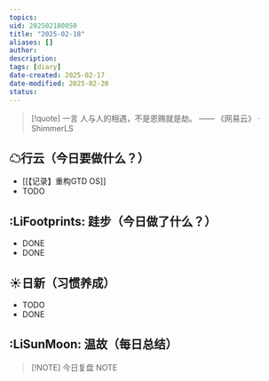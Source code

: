 ```yaml
---
topics: 
uid: 202502180050
title: "2025-02-18"
aliases: []
author: 
description: 
tags: [diary]
date-created: 2025-02-17
date-modified: 2025-02-20
status: 
---
```


> [!quote] 一言
人与人的相遇，不是恩赐就是劫。 —— 《网易云》 · ShimmerLS

## ☁行云（今日要做什么？）

- [[【记录】重构GTD OS]]
- TODO

## :LiFootprints: 跬步（今日做了什么？）

- DONE
- DONE

## ☀日新（习惯养成）

- TODO
- DONE

## :LiSunMoon: 温故（每日总结）

> [!NOTE] 今日复盘
> NOTE
